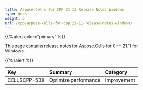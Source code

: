 ```yaml
---
title: Aspose.Cells for CPP 21.11 Release Notes Windows
type: docs
weight: 5
url: /cpp/aspose-cells-for-cpp-21-11-release-notes-windows/
---
```


{{% alert color="primary" %}}

This page contains release notes for Aspose.Cells for C++ 21.11 for Windows.

{{% /alert %}}

|**Key**|**Summary**|**Category**|
| :- | :- | :- |
|CELLSCPP-539|Optimize performance |Improvement|